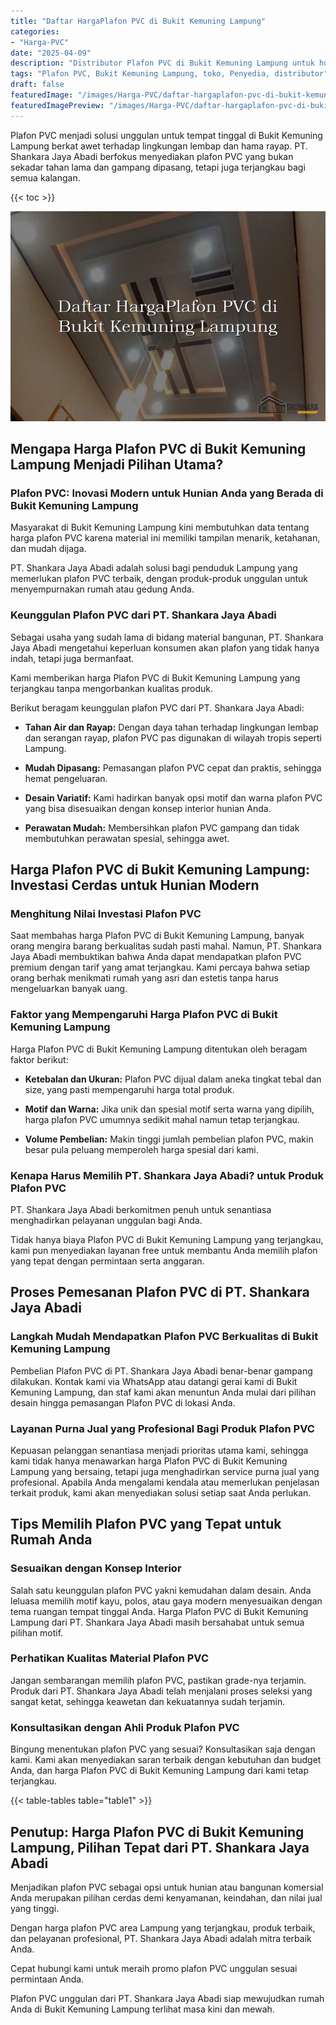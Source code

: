 ```yaml
---
title: "Daftar HargaPlafon PVC di Bukit Kemuning Lampung"
categories:
- "Harga-PVC"
date: "2025-04-09"
description: "Distributor Plafon PVC di Bukit Kemuning Lampung untuk hunian, perkantoran, dan ritel. Produk terbaik, variasi motif, pilihan warna elegan, beserta jasa instalasi oleh tim berpengalaman dan kepastian resmi!|Layanan distribusi Plafon PVC di Bukit Kemuning Lampung bagi keperluan tempat tinggal, office, atau gerai, beserta panel unggulan dan pemasangan oleh tim profesional dan kepastian resmi.|Solusi Plafon PVC di Bukit Kemuning Lampung yang terpercaya untuk hunian, kantor, dan ritel, bersama panel berkualitas dan pemasangan oleh tenaga ahli berpengalaman serta jaminan resmi.|Penyediaan Plafon PVC di Bukit Kemuning Lampung untuk hunian, office, dan ritel, dengan produk unggulan dan pemasangan oleh tenaga ahli berpengalaman, dilengkapi beserta kepastian resmi.}"
tags: "Plafon PVC, Bukit Kemuning Lampung, toko, Penyedia, distributor"
draft: false
featuredImage: "/images/Harga-PVC/daftar-hargaplafon-pvc-di-bukit-kemuning-lampung.png"
featuredImagePreview: "/images/Harga-PVC/daftar-hargaplafon-pvc-di-bukit-kemuning-lampung.png"
---
```


Plafon PVC menjadi solusi unggulan untuk tempat tinggal di Bukit Kemuning Lampung berkat awet terhadap lingkungan lembap dan hama rayap. PT. Shankara Jaya Abadi berfokus menyediakan plafon PVC yang bukan sekadar tahan lama dan gampang dipasang, tetapi juga terjangkau bagi semua kalangan.

{{< toc >}}

![Daftar HargaPlafon PVC di Bukit Kemuning Lampung](/images/Harga-PVC/Daftar-HargaPlafon-PVC-di-Bukit-Kemuning-Lampung.png)

## Mengapa Harga Plafon PVC di Bukit Kemuning Lampung Menjadi Pilihan Utama?

### Plafon PVC: Inovasi Modern untuk Hunian Anda yang Berada di Bukit Kemuning Lampung

Masyarakat di Bukit Kemuning Lampung kini membutuhkan data tentang harga plafon PVC karena material ini memiliki tampilan menarik, ketahanan, dan mudah dijaga.

PT. Shankara Jaya Abadi adalah solusi bagi penduduk Lampung yang memerlukan plafon PVC terbaik, dengan produk-produk unggulan untuk menyempurnakan rumah atau gedung Anda.

### Keunggulan Plafon PVC dari PT. Shankara Jaya Abadi

Sebagai usaha yang sudah lama di bidang material bangunan, PT. Shankara Jaya Abadi mengetahui keperluan konsumen akan plafon yang tidak hanya indah, tetapi juga bermanfaat.

Kami memberikan harga Plafon PVC di Bukit Kemuning Lampung yang terjangkau tanpa mengorbankan kualitas produk.

Berikut beragam keunggulan plafon PVC dari PT. Shankara Jaya Abadi:

- **Tahan Air dan Rayap:** Dengan daya tahan terhadap lingkungan lembap dan serangan rayap, plafon PVC pas digunakan di wilayah tropis seperti Lampung.

- **Mudah Dipasang:** Pemasangan plafon PVC cepat dan praktis, sehingga hemat pengeluaran.

- **Desain Variatif:** Kami hadirkan banyak opsi motif dan warna plafon PVC yang bisa disesuaikan dengan konsep interior hunian Anda.

- **Perawatan Mudah:** Membersihkan plafon PVC gampang dan tidak membutuhkan perawatan spesial, sehingga awet.

## Harga Plafon PVC di Bukit Kemuning Lampung: Investasi Cerdas untuk Hunian Modern

### Menghitung Nilai Investasi Plafon PVC

Saat membahas harga Plafon PVC di Bukit Kemuning Lampung, banyak orang mengira barang berkualitas sudah pasti mahal. Namun, PT. Shankara Jaya Abadi membuktikan bahwa Anda dapat mendapatkan plafon PVC premium dengan tarif yang amat terjangkau. Kami percaya bahwa setiap orang berhak menikmati rumah yang asri dan estetis tanpa harus mengeluarkan banyak uang.

### Faktor yang Mempengaruhi Harga Plafon PVC di Bukit Kemuning Lampung

Harga Plafon PVC di Bukit Kemuning Lampung ditentukan oleh beragam faktor berikut:

- **Ketebalan dan Ukuran:** Plafon PVC dijual dalam aneka tingkat tebal dan size, yang pasti mempengaruhi harga total produk.

- **Motif dan Warna:** Jika unik dan spesial motif serta warna yang dipilih, harga plafon PVC umumnya sedikit mahal namun tetap terjangkau.

- **Volume Pembelian:** Makin tinggi jumlah pembelian plafon PVC, makin besar pula peluang memperoleh harga spesial dari kami.

### Kenapa Harus Memilih PT. Shankara Jaya Abadi? untuk Produk Plafon PVC

PT. Shankara Jaya Abadi berkomitmen penuh untuk senantiasa menghadirkan pelayanan unggulan bagi Anda.

Tidak hanya biaya Plafon PVC di Bukit Kemuning Lampung yang terjangkau, kami pun menyediakan layanan free untuk membantu Anda memilih plafon yang tepat dengan permintaan serta anggaran.

## Proses Pemesanan Plafon PVC di PT. Shankara Jaya Abadi

### Langkah Mudah Mendapatkan Plafon PVC Berkualitas di Bukit Kemuning Lampung

Pembelian Plafon PVC di PT. Shankara Jaya Abadi benar-benar gampang dilakukan. Kontak kami via WhatsApp atau datangi gerai kami di Bukit Kemuning Lampung, dan staf kami akan menuntun Anda mulai dari pilihan desain hingga pemasangan Plafon PVC di lokasi Anda.

### Layanan Purna Jual yang Profesional Bagi Produk Plafon PVC

Kepuasan pelanggan senantiasa menjadi prioritas utama kami, sehingga kami tidak hanya menawarkan harga Plafon PVC di Bukit Kemuning Lampung yang bersaing, tetapi juga menghadirkan service purna jual yang profesional. Apabila Anda mengalami kendala atau memerlukan penjelasan terkait produk, kami akan menyediakan solusi setiap saat Anda perlukan.

## Tips Memilih Plafon PVC yang Tepat untuk Rumah Anda

### Sesuaikan dengan Konsep Interior

Salah satu keunggulan plafon PVC yakni kemudahan dalam desain. Anda leluasa memilih motif kayu, polos, atau gaya modern menyesuaikan dengan tema ruangan tempat tinggal Anda. Harga Plafon PVC di Bukit Kemuning Lampung dari PT. Shankara Jaya Abadi masih bersahabat untuk semua pilihan motif.

### Perhatikan Kualitas Material Plafon PVC

Jangan sembarangan memilih plafon PVC, pastikan grade-nya terjamin. Produk dari PT. Shankara Jaya Abadi telah menjalani proses seleksi yang sangat ketat, sehingga keawetan dan kekuatannya sudah terjamin.

### Konsultasikan dengan Ahli Produk Plafon PVC

Bingung menentukan plafon PVC yang sesuai? Konsultasikan saja dengan kami. Kami akan menyediakan saran terbaik dengan kebutuhan dan budget Anda, dan harga Plafon PVC di Bukit Kemuning Lampung dari kami tetap terjangkau.

{{< table-tables table="table1" >}}

## Penutup: Harga Plafon PVC di Bukit Kemuning Lampung, Pilihan Tepat dari PT. Shankara Jaya Abadi

Menjadikan plafon PVC sebagai opsi untuk hunian atau bangunan komersial Anda merupakan pilihan cerdas demi kenyamanan, keindahan, dan nilai jual yang tinggi.

Dengan harga plafon PVC area Lampung yang terjangkau, produk terbaik, dan pelayanan profesional, PT. Shankara Jaya Abadi adalah mitra terbaik Anda.

Cepat hubungi kami untuk meraih promo plafon PVC unggulan sesuai permintaan Anda.

Plafon PVC unggulan dari PT. Shankara Jaya Abadi siap mewujudkan rumah Anda di Bukit Kemuning Lampung terlihat masa kini dan mewah.
